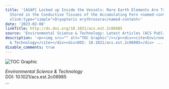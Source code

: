 ```yaml
---
title: '[ASAP] Locked up Inside the Vessels: Rare Earth Elements Are Transferred and
  Stored in the Conductive Tissues of the Accumulating Fern <named-content content-type="genus-species"
  xlink:type="simple">Dryopteris erythrosora</named-content>'
date: '2023-02-08'
linkTitle: http://dx.doi.org/10.1021/acs.est.2c06985
source: 'Environmental Science & Technology: Latest Articles (ACS Publications)'
description: '<p><img src="" alt="TOC Graphic"/></p><div><cite>Environmental Science
  & Technology</cite></div><div>DOI: 10.1021/acs.est.2c06985</div> ...'
disable_comments: true
---
```

<p><img src="" alt="TOC Graphic"/></p><div><cite>Environmental Science & Technology</cite></div><div>DOI: 10.1021/acs.est.2c06985</div> ...